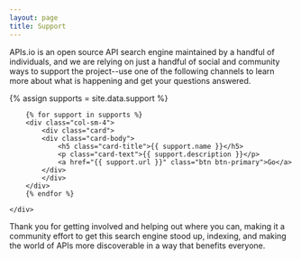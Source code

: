 ```yaml
---
layout: page
title: Support
---
```

APIs.io is an open source API search engine maintained by a handful of individuals, and we are relying on just a handful of social and community ways to support the project--use one of the following channels to learn more about what is happening and get your questions answered. 

{% assign supports = site.data.support %}
<div class="container">
    <div class="row">

        {% for support in supports %}
        <div class="col-sm-4">
            <div class="card">
            <div class="card-body">
                <h5 class="card-title">{{ support.name }}</h5>
                <p class="card-text">{{ support.description }}</p>
                <a href="{{ support.url }}" class="btn btn-primary">Go</a>
            </div>
            </div>
        </div>    
        {% endfor %}

    </div>
</div>


Thank you for getting involved and helping out where you can, making it a community effort to get this search engine stood up, indexing, and making the world of APIs more discoverable in a way that benefits everyone.